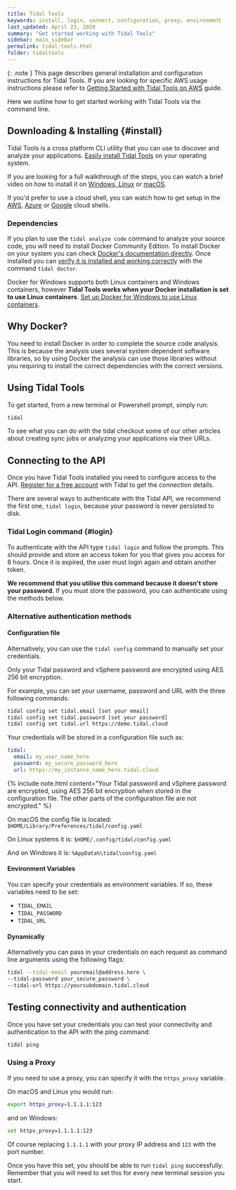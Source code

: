 ```yaml
---
title: Tidal Tools
keywords: install, login, connect, configuration, proxy, environment
last_updated: April 23, 2020
summary: "Get started working with Tidal Tools"
sidebar: main_sidebar
permalink: tidal-tools.html
folder: tidaltools
---
```


{: .note }
This page describes general installation and configuration
instructions for Tidal Tools. If you are looking for specific AWS
usage instructions please refer to [Getting Started with Tidal Tools
on AWS](tidal-tools-aws.html) guide.

Here we outline how to get started working with Tidal Tools via the command
line.

## Downloading & Installing {#install}

Tidal Tools is a cross platform CLI utility that you can use to discover and
analyze your applications. [Easily install Tidal Tools](https://get.tidal.sh)
on your operating system.

If you are looking for a full walkthrough of the steps, you can watch a brief
video on how to install it on [Windows, Linux](https://www.youtube.com/watch?v=t86W7BokqGM) or [macOS](https://www.youtube.com/watch?v=DyHT0mtPcfE).

If you'd prefer to use a cloud shell, you can watch how to get setup in the [AWS](https://www.youtube.com/watch?v=YpX64_uU-Oo),
[Azure](https://www.youtube.com/watch?v=N_o_GSSY0zg) or [Google](https://www.youtube.com/watch?v=lHO5sk54ceo) cloud shells.

### Dependencies

If you plan to use the `tidal analyze code` command to analyze your source code, you will need to install
Docker Community Edition. To install Docker on your system you can check
[Docker's documentation directly](https://docs.docker.com/install/). Once
installed you can [verify it is installed and working
correctly](/troubleshooting.html) with the command `tidal doctor`.

Docker for Windows supports both Linux containers and Windows containers,
however **Tidal Tools works when your Docker installation is set to use
Linux containers**. [Set up Docker for Windows to use Linux
containers](/troubleshooting.html#docker-linux-containers).


## Why Docker?
You need to install Docker in order to complete the source code analysis. This is because the analysis uses several system dependent software libraries, so by using Docker the analysis can use those libraries without you requiring to install the correct dependencies with the correct versions.

## Using Tidal Tools

To get started, from a new terminal or Powershell prompt, simply run:

```bash
tidal
```

To see what you can do with the tidal checkout some of our other articles about
creating sync jobs or analyzing your applications via their URLs.

## Connecting to the API

Once you have Tidal Tools installed you need to configure access to the API.
[Register for a free account](https://get.tidal.cloud/) with Tidal
to get the connection details.

There are several ways to authenticate with the Tidal API, we
recommend the first one, `tidal login`, because your password is never
persisted to disk.

### Tidal Login command {#login}

To authenticate with the API type `tidal login` and follow the prompts. This
should provide and store an access token for you that gives you access for 8
hours. Once it is expired, the user must login again and obtain another token.

**We recommend that you utilise this command because it doesn't store your
password.** If you must store the password, you can authenticate using the
methods below.

### Alternative authentication methods

#### Configuration file


Alternatively, you can use the `tidal config` command to manually set your
credentials.

Only your Tidal password and vSphere password are encrypted using AES 256 bit encryption.

For example, you can set your username, password and URL with the three
following commands:

```bash
tidal config set tidal.email [set your email]
tidal config set tidal.password [set your password]
tidal config set tidal.url https://demo.tidal.cloud
```

Your credentials will be stored in a configuration file such as:

```yaml
tidal:
  email: my_user_name_here
  password: my_secure_password_here
  url: https://my_instance_name_here.tidal.cloud
```
{% include note.html content="Your Tidal password and vSphere password are encrypted, using AES 256 bit encryption when stored in the configuration file. The other parts of the configuration file are not encrypted." %}

On macOS the config file is located:
`$HOME/Library/Preferences/tidal/config.yaml`

On Linux systems it is: `$HOME/.config/tidal/config.yaml`

And on Windows it is: `%AppData%\tidal\config.yaml`

#### Environment Variables

You can specify your credentials as environment variables. If so, these
variables need to be set:

- `TIDAL_EMAIL`
- `TIDAL_PASSWORD`
- `TIDAL_URL`

#### Dynamically

Alternatively you can pass in your credentials on each request as command line
arguments using the following flags:

```bash
tidal --tidal-email youremail@address.here \
--tidal-password your_secure_password \
--tidal-url https://yoursubdomain.tidal.cloud
```

## Testing connectivity and authentication

Once you have set your credentials you can test your connectivity and
authentication to the API with the ping command:

```bash
tidal ping
```

### Using a Proxy

If you need to use a proxy, you can specify it with the `https_proxy` variable.

On macOS and Linux you would run:

```bash
export https_proxy=1.1.1.1:123
```

and on Windows:

```bash
set https_proxy=1.1.1.1:123
```

Of course replacing `1.1.1.1` with your proxy IP address and `123` with the
port number.

Once you have this set, you should be able to run `tidal ping` successfully.
Remember that you will need to set this for every new terminal session you
start.

